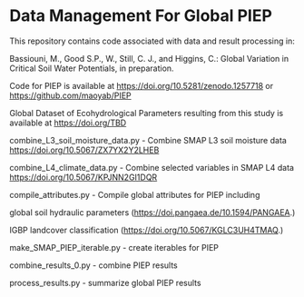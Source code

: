 # Data Management For Global PIEP
This repository contains code associated with data and result processing in:

Bassiouni, M., Good S.P., W., Still, C. J., and Higgins, C.: Global Variation in Critical Soil Water Potentials, in preparation.

Code for PIEP is available at https://doi.org/10.5281/zenodo.1257718 or https://github.com/maoyab/PIEP

Global Dataset of Ecohydrological Parameters resulting from this study is available at https://doi.org/TBD


combine_L3_soil_moisture_data.py - Combine SMAP L3 soil moisture data https://doi.org/10.5067/ZX7YX2Y2LHEB


combine_L4_climate_data.py - Combine selected variables in SMAP L4 data https://doi.org/10.5067/KPJNN2GI1DQR


compile_attributes.py - Compile global attributes for PIEP including

global soil hydraulic parameters (https://doi.pangaea.de/10.1594/PANGAEA.)

IGBP landcover classification (https://doi.org/10.5067/KGLC3UH4TMAQ.)


make_SMAP_PIEP_iterable.py - create iterables for PIEP


combine_results_0.py - combine PIEP results


process_results.py - summarize global PIEP results

